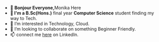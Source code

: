 - 👋 <b>Bonjour Everyone,</b>Monika Here
- 🌱<b> I'm a B.Sc(Hons.)</b> final year <b>Computer Science</b> student finding my way to Tech.
- 👀 I’m interested in Technology, Cloud.<!--- 🌱 I’m currently learning Cloud Services and Meditation.-->
- 💞️ I’m looking to collaborate on something Beginner Friendly.
- 📫 connect me <a href="https://www.linkedin.com/in/monika-s-a6a1141a5/">here</a> on LinkedIn.

<!---
Monika5S/Monika5S is a ✨ special ✨ repository because its `README.md` (this file) appears on your GitHub profile.
You can click the Preview link to take a look at your changes.
--->
